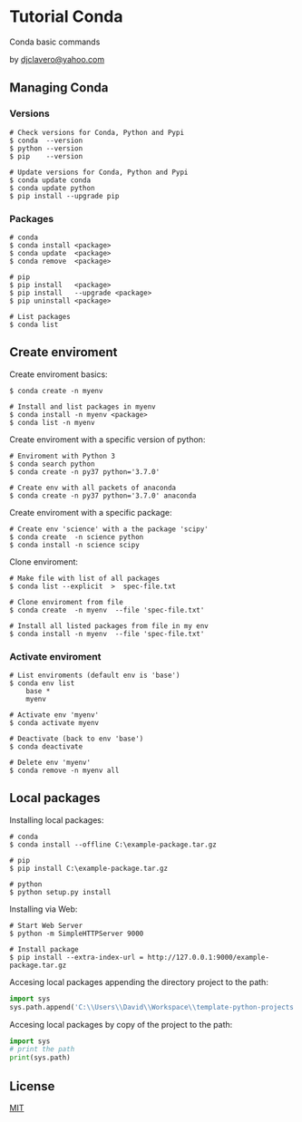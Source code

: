 # Tutorial Conda 

Conda basic commands 

by djclavero@yahoo.com 


## Managing Conda

### Versions

```
# Check versions for Conda, Python and Pypi
$ conda  --version
$ python --version
$ pip    --version

# Update versions for Conda, Python and Pypi
$ conda update conda
$ conda update python
$ pip install --upgrade pip
```

### Packages

```
# conda
$ conda install <package>
$ conda update  <package>
$ conda remove  <package>

# pip
$ pip install   <package>
$ pip install   --upgrade <package>
$ pip uninstall <package>

# List packages
$ conda list
```

## Create enviroment

Create enviroment basics:

```
$ conda create -n myenv

# Install and list packages in myenv
$ conda install -n myenv <package>
$ conda list -n myenv
```

Create enviroment with a specific version of python:

```
# Enviroment with Python 3
$ conda search python
$ conda create -n py37 python='3.7.0'

# Create env with all packets of anaconda
$ conda create -n py37 python='3.7.0' anaconda
```

Create enviroment with a specific package:

```
# Create env 'science' with a the package 'scipy'
$ conda create  -n science python
$ conda install -n science scipy
```

Clone enviroment:

```
# Make file with list of all packages
$ conda list --explicit  >  spec-file.txt

# Clone enviroment from file
$ conda create  -n myenv  --file 'spec-file.txt'

# Install all listed packages from file in my env
$ conda install -n myenv  --file 'spec-file.txt' 
```

### Activate enviroment

```
# List enviroments (default env is 'base')
$ conda env list
    base *
    myenv

# Activate env 'myenv'
$ conda activate myenv

# Deactivate (back to env 'base')
$ conda deactivate

# Delete env 'myenv'
$ conda remove -n myenv all
```

## Local packages

Installing local packages:

```
# conda
$ conda install --offline C:\example-package.tar.gz 

# pip
$ pip install C:\example-package.tar.gz

# python
$ python setup.py install
```

Installing via Web:

```
# Start Web Server
$ python -m SimpleHTTPServer 9000

# Install package
$ pip install --extra-index-url = http://127.0.0.1:9000/example-package.tar.gz
```

Accesing local packages appending the directory project to the path:

```python
import sys
sys.path.append('C:\\Users\\David\\Workspace\\template-python-projects')
```

Accesing local packages by copy of the project to the path:

```python
import sys
# print the path 
print(sys.path)
```

## License
[MIT](https://choosealicense.com/licenses/mit/)